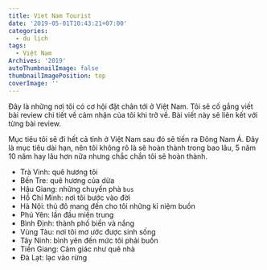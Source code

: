 ```yaml
---
title: Viet Nam Tourist
date: '2019-05-01T10:43:21+07:00'
categories:
  - du lịch
tags:
  - Việt Nam
Archives: '2019'
autoThumbnailImage: false
thumbnailImagePosition: top
coverImage: ''
---
```

Đây là những nơi tôi có cơ hội đặt chân tới ở Việt Nam. Tôi sẽ cố gắng viết bài review chi tiết về cảm nhận của tôi khi trở về. Bài viết này sẽ liên kết với từng bài review.

Mục tiêu tôi sẽ đi hết cả tỉnh ở Việt Nam sau đó sẽ tiến ra Đông Nam Á. Đây là mục tiêu dài hạn, nên tôi không rõ là sẽ hoàn thành trong bao lâu, 5 năm 10 năm hay lâu hơn nữa nhưng chắc chắn tôi sẽ hoàn thành.

* Trà Vinh: quê hương tôi 
* Bến Tre: quê hương của dừa
* Hậu Giang: những chuyến phà `bus`
* Hồ Chí Minh: nơi tôi bước vào đời
* Hà Nội: thủ đô mang đến cho tôi những kỉ niệm buồn 
* Phú Yên: lần đầu miền trung 
* Bình Định: thành phố biển và nắng 
* Vùng Tàu: nơi tôi mơ ước được sinh sống
* Tây Ninh: bình yên đến mức tôi phải buồn
* Tiền Giang: Cảm giác như quê nhà
* Đà Lạt: lạc vào rừng
